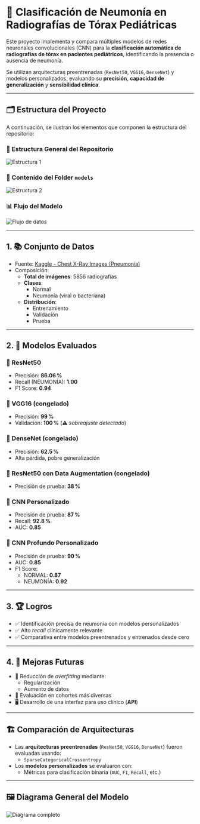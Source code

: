 
# 🧠 Clasificación de Neumonía en Radiografías de Tórax Pediátricas

Este proyecto implementa y compara múltiples modelos de redes neuronales convolucionales (CNN) para la **clasificación automática de radiografías de tórax en pacientes pediátricos**, identificando la presencia o ausencia de neumonía.

Se utilizan arquitecturas preentrenadas (`ResNet50`, `VGG16`, `DenseNet`) y modelos personalizados, evaluando su **precisión**, **capacidad de generalización** y **sensibilidad clínica**.

---

## 🗂️ Estructura del Proyecto

A continuación, se ilustran los elementos que componen la estructura del repositorio:

### 📁 Estructura General del Repositorio

![Estructura 1](./imgs/estructura_general.png)

### 🧪 Contenido del Folder `models`

![Estructura 2](./imgs/estructura_models.png)

### 📊 Flujo del Modelo

![Flujo de datos](./imgs/flujo_modelo.png)

---

## 1. 📚 Conjunto de Datos

- Fuente: [Kaggle - Chest X-Ray Images (Pneumonia)](https://www.kaggle.com/datasets/paultimothymooney/chest-xray-pneumonia)
- Composición:
  - **Total de imágenes**: 5856 radiografías
  - **Clases**:
    - Normal
    - Neumonía (viral o bacteriana)
  - **Distribución**:
    - Entrenamiento
    - Validación
    - Prueba

---

## 2. 🧪 Modelos Evaluados

### 🔹 ResNet50
- Precisión: **86.06 %**
- Recall (NEUMONÍA): **1.00**
- F1 Score: **0.94**

### 🔹 VGG16 (congelado)
- Precisión: **99 %**
- Validación: **100 %** (⚠️ *sobreajuste detectado*)

### 🔹 DenseNet (congelado)
- Precisión: **62.5 %**
- Alta pérdida, pobre generalización

### 🔹 ResNet50 con Data Augmentation (congelado)
- Precisión de prueba: **38 %**

### 🔹 CNN Personalizado
- Precisión de prueba: **87 %**
- Recall: **92.8 %**
- AUC: **0.85**

### 🔹 CNN Profundo Personalizado
- Precisión de prueba: **90 %**
- AUC: **0.85**
- F1 Score:
  - NORMAL: **0.87**
  - NEUMONÍA: **0.92**

---

## 3. 🏆 Logros

- ✅ Identificación precisa de neumonía con modelos personalizados
- ✅ Alto *recall* clínicamente relevante
- ✅ Comparativa entre modelos preentrenados y entrenados desde cero

---

## 4. 🚀 Mejoras Futuras

- 🔧 Reducción de *overfitting* mediante:
  - Regularización
  - Aumento de datos
- 🧬 Evaluación en cohortes más diversas
- 🖥️ Desarrollo de una interfaz para uso clínico (**API**)

---

## 🏗️ Comparación de Arquitecturas

- Las **arquitecturas preentrenadas** (`ResNet50`, `VGG16`, `DenseNet`) fueron evaluadas usando:
  - `SparseCategoricalCrossentropy`
- Los **modelos personalizados** se evaluaron con:
  - Métricas para clasificación binaria (`AUC`, `F1`, `Recall`, etc.)

---

## 🖼️ Diagrama General del Modelo

![Diagrama completo](./imgs/diagrama_modelo.png)
